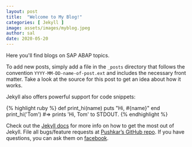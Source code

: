 ```yaml
---
layout: post
title:  "Welcome to My Blog!"
categories: [ Jekyll ]
image: assets/images/myblog.jpeg
author: sal
date: 2020-05-20
---
```

Here you'll find blogs on SAP ABAP topics. 

To add new posts, simply add a file in the `_posts` directory that follows the convention `YYYY-MM-DD-name-of-post.ext` and includes the necessary front matter. Take a look at the source for this post to get an idea about how it works.

Jekyll also offers powerful support for code snippets:

{% highlight ruby %}
def print_hi(name)
  puts "Hi, #{name}"
end
print_hi('Tom')
#=> prints 'Hi, Tom' to STDOUT.
{% endhighlight %}

Check out the [Jekyll docs][jekyll-docs] for more info on how to get the most out of Jekyll. File all bugs/feature requests at [Pushkar’s GitHub repo][jekyll-gh]. If you have questions, you can ask them on [facebook][jekyll-talk].

[jekyll-docs]: https://jekyllrb.com/docs/home
[jekyll-gh]:   https://github.com/krrpushkar
[jekyll-talk]: https://facebook.com/krrpushkar
